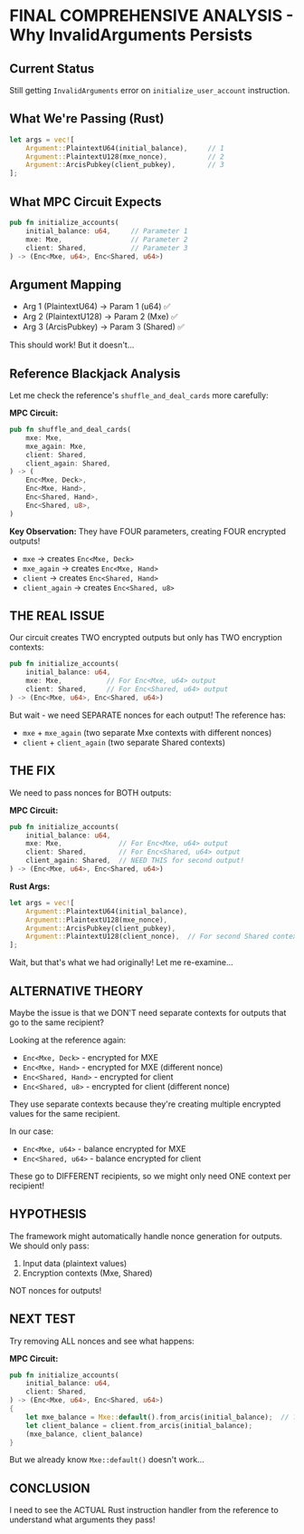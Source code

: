 # FINAL COMPREHENSIVE ANALYSIS - Why InvalidArguments Persists

## Current Status
Still getting `InvalidArguments` error on `initialize_user_account` instruction.

## What We're Passing (Rust)
```rust
let args = vec![
    Argument::PlaintextU64(initial_balance),     // 1
    Argument::PlaintextU128(mxe_nonce),          // 2
    Argument::ArcisPubkey(client_pubkey),        // 3
];
```

## What MPC Circuit Expects
```rust
pub fn initialize_accounts(
    initial_balance: u64,     // Parameter 1
    mxe: Mxe,                 // Parameter 2
    client: Shared,           // Parameter 3
) -> (Enc<Mxe, u64>, Enc<Shared, u64>)
```

## Argument Mapping
- Arg 1 (PlaintextU64) → Param 1 (u64) ✅
- Arg 2 (PlaintextU128) → Param 2 (Mxe) ✅
- Arg 3 (ArcisPubkey) → Param 3 (Shared) ✅

This should work! But it doesn't...

## Reference Blackjack Analysis

Let me check the reference's `shuffle_and_deal_cards` more carefully:

**MPC Circuit:**
```rust
pub fn shuffle_and_deal_cards(
    mxe: Mxe,
    mxe_again: Mxe,
    client: Shared,
    client_again: Shared,
) -> (
    Enc<Mxe, Deck>,
    Enc<Mxe, Hand>,
    Enc<Shared, Hand>,
    Enc<Shared, u8>,
)
```

**Key Observation:** They have FOUR parameters, creating FOUR encrypted outputs!
- `mxe` → creates `Enc<Mxe, Deck>`
- `mxe_again` → creates `Enc<Mxe, Hand>`
- `client` → creates `Enc<Shared, Hand>`
- `client_again` → creates `Enc<Shared, u8>`

## THE REAL ISSUE

Our circuit creates TWO encrypted outputs but only has TWO encryption contexts:
```rust
pub fn initialize_accounts(
    initial_balance: u64,
    mxe: Mxe,           // For Enc<Mxe, u64> output
    client: Shared,     // For Enc<Shared, u64> output
) -> (Enc<Mxe, u64>, Enc<Shared, u64>)
```

But wait - we need SEPARATE nonces for each output! The reference has:
- `mxe` + `mxe_again` (two separate Mxe contexts with different nonces)
- `client` + `client_again` (two separate Shared contexts)

## THE FIX

We need to pass nonces for BOTH outputs:

**MPC Circuit:**
```rust
pub fn initialize_accounts(
    initial_balance: u64,
    mxe: Mxe,              // For Enc<Mxe, u64> output
    client: Shared,        // For Enc<Shared, u64> output  
    client_again: Shared,  // NEED THIS for second output!
) -> (Enc<Mxe, u64>, Enc<Shared, u64>)
```

**Rust Args:**
```rust
let args = vec![
    Argument::PlaintextU64(initial_balance),
    Argument::PlaintextU128(mxe_nonce),
    Argument::ArcisPubkey(client_pubkey),
    Argument::PlaintextU128(client_nonce),  // For second Shared context!
];
```

Wait, but that's what we had originally! Let me re-examine...

## ALTERNATIVE THEORY

Maybe the issue is that we DON'T need separate contexts for outputs that go to the same recipient?

Looking at the reference again:
- `Enc<Mxe, Deck>` - encrypted for MXE
- `Enc<Mxe, Hand>` - encrypted for MXE (different nonce)
- `Enc<Shared, Hand>` - encrypted for client
- `Enc<Shared, u8>` - encrypted for client (different nonce)

They use separate contexts because they're creating multiple encrypted values for the same recipient.

In our case:
- `Enc<Mxe, u64>` - balance encrypted for MXE
- `Enc<Shared, u64>` - balance encrypted for client

These go to DIFFERENT recipients, so we might only need ONE context per recipient!

## HYPOTHESIS

The framework might automatically handle nonce generation for outputs. We should only pass:
1. Input data (plaintext values)
2. Encryption contexts (Mxe, Shared)

NOT nonces for outputs!

## NEXT TEST

Try removing ALL nonces and see what happens:

**MPC Circuit:**
```rust
pub fn initialize_accounts(
    initial_balance: u64,
    client: Shared,
) -> (Enc<Mxe, u64>, Enc<Shared, u64>)
{
    let mxe_balance = Mxe::default().from_arcis(initial_balance);  // ???
    let client_balance = client.from_arcis(initial_balance);
    (mxe_balance, client_balance)
}
```

But we already know `Mxe::default()` doesn't work...

## CONCLUSION

I need to see the ACTUAL Rust instruction handler from the reference to understand what arguments they pass!
